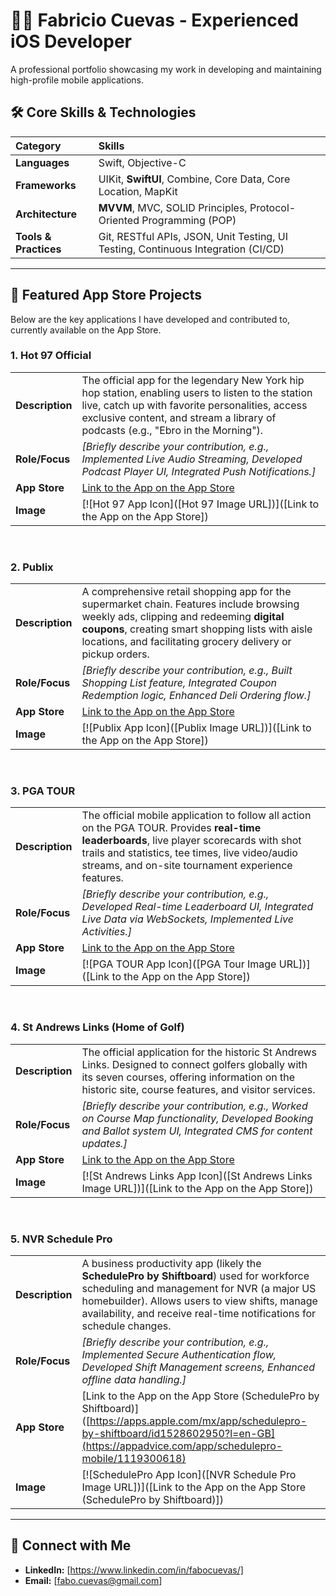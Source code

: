 # 👨‍💻 Fabricio Cuevas - Experienced iOS Developer

A professional portfolio showcasing my work in developing and maintaining high-profile mobile applications.

## 🛠 Core Skills & Technologies

| Category | Skills |
| :--- | :--- |
| **Languages** | Swift, Objective-C |
| **Frameworks** | UIKit, **SwiftUI**, Combine, Core Data, Core Location, MapKit |
| **Architecture** | **MVVM**, MVC, SOLID Principles, Protocol-Oriented Programming (POP) |
| **Tools & Practices** | Git, RESTful APIs, JSON, Unit Testing, UI Testing, Continuous Integration (CI/CD) |

---

## 📱 Featured App Store Projects

Below are the key applications I have developed and contributed to, currently available on the App Store.

### 1. Hot 97 Official
| | |
| :--- | :--- |
| **Description** | The official app for the legendary New York hip hop station, enabling users to listen to the station live, catch up with favorite personalities, access exclusive content, and stream a library of podcasts (e.g., "Ebro in the Morning"). |
| **Role/Focus** | *[Briefly describe your contribution, e.g., Implemented Live Audio Streaming, Developed Podcast Player UI, Integrated Push Notifications.]* |
| **App Store** | [Link to the App on the App Store](https://apps.apple.com/us/app/hot97-official/id990780132?platform=iphone) |
| **Image** | [![Hot 97 App Icon]([Hot 97 Image URL])]([Link to the App on the App Store]) |

<br>

### 2. Publix
| | |
| :--- | :--- |
| **Description** | A comprehensive retail shopping app for the supermarket chain. Features include browsing weekly ads, clipping and redeeming **digital coupons**, creating smart shopping lists with aisle locations, and facilitating grocery delivery or pickup orders. |
| **Role/Focus** | *[Briefly describe your contribution, e.g., Built Shopping List feature, Integrated Coupon Redemption logic, Enhanced Deli Ordering flow.]* |
| **App Store** | [Link to the App on the App Store](https://apps.apple.com/us/app/publix/id562794249) |
| **Image** | [![Publix App Icon]([Publix Image URL])]([Link to the App on the App Store]) |

<br>

### 3. PGA TOUR
| | |
| :--- | :--- |
| **Description** | The official mobile application to follow all action on the PGA TOUR. Provides **real-time leaderboards**, live player scorecards with shot trails and statistics, tee times, live video/audio streams, and on-site tournament experience features. |
| **Role/Focus** | *[Briefly describe your contribution, e.g., Developed Real-time Leaderboard UI, Integrated Live Data via WebSockets, Implemented Live Activities.]* |
| **App Store** | [Link to the App on the App Store](https://apps.apple.com/mx/app/pga-tour/id489689106) |
| **Image** | [![PGA TOUR App Icon]([PGA Tour Image URL])]([Link to the App on the App Store]) |

<br>

### 4. St Andrews Links (Home of Golf)
| | |
| :--- | :--- |
| **Description** | The official application for the historic St Andrews Links. Designed to connect golfers globally with its seven courses, offering information on the historic site, course features, and visitor services. |
| **Role/Focus** | *[Briefly describe your contribution, e.g., Worked on Course Map functionality, Developed Booking and Ballot system UI, Integrated CMS for content updates.]* |
| **App Store** | [Link to the App on the App Store](https://apps.apple.com/fi/app/st-andrews-links-home-of-golf/id6670563713?platform=iphone) |
| **Image** | [![St Andrews Links App Icon]([St Andrews Links Image URL])]([Link to the App on the App Store]) |

<br>

### 5. NVR Schedule Pro
| | |
| :--- | :--- |
| **Description** | A business productivity app (likely the **SchedulePro by Shiftboard**) used for workforce scheduling and management for NVR (a major US homebuilder). Allows users to view shifts, manage availability, and receive real-time notifications for schedule changes. |
| **Role/Focus** | *[Briefly describe your contribution, e.g., Implemented Secure Authentication flow, Developed Shift Management screens, Enhanced offline data handling.]* |
| **App Store** | [Link to the App on the App Store (SchedulePro by Shiftboard)]([https://apps.apple.com/mx/app/schedulepro-by-shiftboard/id1528602950?l=en-GB](https://appadvice.com/app/schedulepro-mobile/1119300618) |
| **Image** | [![SchedulePro App Icon]([NVR Schedule Pro Image URL])]([Link to the App on the App Store (SchedulePro by Shiftboard)]) |

---

## 🔗 Connect with Me

* **LinkedIn:** [https://www.linkedin.com/in/fabocuevas/]
* **Email:** [fabo.cuevas@gmail.com]
